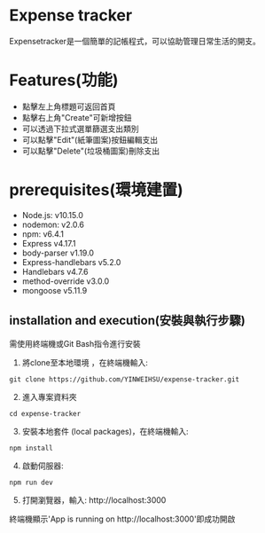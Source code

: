 # Expense tracker
Expensetracker是一個簡單的記帳程式，可以協助管理日常生活的開支。

# Features(功能)
* 點擊左上角標題可返回首頁
* 點擊右上角"Create"可新增按鈕
* 可以透過下拉式選單篩選支出類別
* 可以點擊"Edit"(紙筆圖案)按鈕編輯支出
* 可以點擊"Delete"(垃圾桶圖案)刪除支出

# prerequisites(環境建置)
* Node.js: v10.15.0
* nodemon: v2.0.6
* npm: v6.4.1
* Express v4.17.1
* body-parser v1.19.0
* Express-handlebars v5.2.0
* Handlebars v4.7.6
* method-override v3.0.0
* mongoose v5.11.9


## installation and execution(安裝與執行步驟)
需使用終端機或Git Bash指令進行安裝

1. 將clone至本地環境 ，在終端機輸入:
```
git clone https://github.com/YINWEIHSU/expense-tracker.git
```
2. 進入專案資料夾
```
cd expense-tracker
```
3. 安裝本地套件 (local packages)，在終端機輸入:
```
npm install
```
4. 啟動伺服器:
```
npm run dev
```
5. 打開瀏覽器，輸入:
http://localhost:3000

終端機顯示'App is running on http://localhost:3000'即成功開啟
